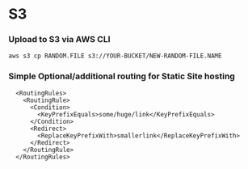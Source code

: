 # S3

### Upload to S3 via AWS CLI
```
aws s3 cp RANDOM.FILE s3://YOUR-BUCKET/NEW-RANDOM-FILE.NAME
```

### Simple Optional/additional routing for Static Site hosting

```
  <RoutingRules>
    <RoutingRule>
      <Condition>
        <KeyPrefixEquals>some/huge/link</KeyPrefixEquals>
      </Condition>
      <Redirect>
        <ReplaceKeyPrefixWith>smallerlink</ReplaceKeyPrefixWith>
      </Redirect>
    </RoutingRule>
  </RoutingRules>
  ```